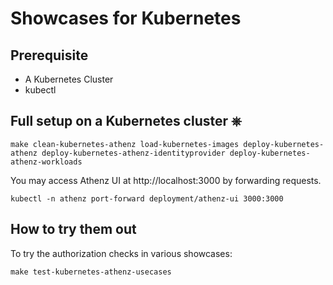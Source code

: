 # Showcases for Kubernetes

## Prerequisite

- A Kubernetes Cluster
- kubectl

## Full setup on a Kubernetes cluster ⎈

```
make clean-kubernetes-athenz load-kubernetes-images deploy-kubernetes-athenz deploy-kubernetes-athenz-identityprovider deploy-kubernetes-athenz-workloads
```

You may access Athenz UI at http://localhost:3000 by forwarding requests.

```
kubectl -n athenz port-forward deployment/athenz-ui 3000:3000
```

## How to try them out

To try the authorization checks in various showcases:

```
make test-kubernetes-athenz-usecases
```

